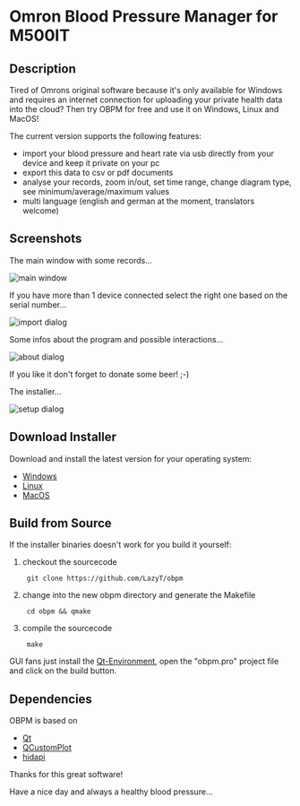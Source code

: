 # **Omron Blood Pressure Manager for M500IT**

## Description

Tired of Omrons original software because it's only available for Windows and requires an internet connection for uploading your private health data into the cloud? Then try OBPM for free and use it on Windows, Linux and MacOS!

The current version supports the following features:

* import your blood pressure and heart rate via usb directly from your device and keep it private on your pc
* export this data to csv or pdf documents
* analyse your records, zoom in/out, set time range, change diagram type, see minimum/average/maximum values
* multi language (english and german at the moment, translators welcome)

## Screenshots

The main window with some records...

![main window](https://raw.github.com/LazyT/obpm/gh-pages/screenshots/screenshot1.png)

If you have more than 1 device connected select the right one based on the serial number...

![import dialog](https://raw.github.com/LazyT/obpm/gh-pages/screenshots/screenshot2.png)

Some infos about the program and possible interactions...

![about dialog](https://raw.github.com/LazyT/obpm/gh-pages/screenshots/screenshot3.png)

If you like it don't forget to donate some beer! ;-)

The installer...

![setup dialog](https://raw.github.com/LazyT/obpm/gh-pages/screenshots/screenshot4.png)

## Download Installer

Download and install the latest version for your operating system:

* [Windows](https://github.com/LazyT/obpm/releases/download/1.0.1/OBPM-1.0.1-win.exe)
* [Linux](https://github.com/LazyT/obpm/releases/download/1.0.1/OBPM-1.0.1-lin.run)
* [MacOS](https://github.com/LazyT/obpm/releases/download/1.0.1/OBPM-1.0.1-mac.dmg)

## Build from Source

If the installer binaries doesn't work for you build it yourself:

1) checkout the sourcecode

		git clone https://github.com/LazyT/obpm

2) change into the new obpm directory and generate the Makefile

		cd obpm && qmake

3) compile the sourcecode

		make

GUI fans just install the [Qt-Environment](http://www.qt.io/download-open-source), open the "obpm.pro" project file and click on the build button.

## Dependencies

OBPM is based on

* [Qt](http://www.qt.io)
* [QCustomPlot](http://www.qcustomplot.com)
* [hidapi](http://www.signal11.us/oss/hidapi)

Thanks for this great software!

Have a nice day and always a healthy blood pressure...

